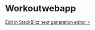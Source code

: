 # Workoutwebapp

[Edit in StackBlitz next generation editor ⚡️](https://stackblitz.com/~/github.com/Blit-Dev/Workoutwebapp)